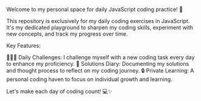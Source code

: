 Welcome to my personal space for daily JavaScript coding practice! 🚀

This repository is exclusively for my daily coding exercises in JavaScript. It's my dedicated playground to sharpen my coding skills, experiment with new concepts, and track my progress over time.

Key Features:

👨🏼‍💻 Daily Challenges: I challenge myself with a new coding task every day to enhance my proficiency. 📑 Solutions Diary: Documenting my solutions and thought process to reflect on my coding journey. 🔒 Private Learning: A personal coding haven to focus on individual growth and learning.

Let's make each day of coding count! 💻✨
